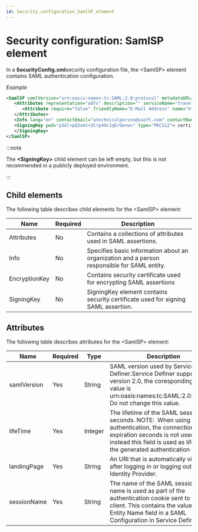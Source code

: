 ```yaml
---
id: Security_configuration_SamlSP_element
---
```


# Security configuration: SamlSP element

In a **SecurityConfig.xml**security configuration file, the \<SamlSP> element contains SAML authentication configuration.

*Example*

```xml
<SamlSP samlVersion="urn:oasis:names:tc:SAML:2.0:protocol" metadataURL="https://adfs.usoft.com/federationmetadata/2007-06/federationmetadata.xml" sessionName="pet_saml" spFriendlyName="PET91_saml" lifeTime="1800" landingPage="" nameQualifier="">
   <Attributes representation="adfs" description="" serviceName="travel_saml" nameIDFormats="EMAIL ">
      <Attribute require="false" friendlyName="E-Mail Address" name="http://schemas.xmlsoap.org/ws/2005/05/identity/claims/emailaddress" />
   </Attributes>
   <Info lang="en" contactEmail="atechnicalperson@usoft.com" contactName="Technical Person" contactType="technical" organisationURL="www.usoft.com" displayName="Usoft" organisationName="USoft" />
   <SigningKey pwd="p3Gl+pQ3omt+3Crp49c1qErOw+w=" type="PKCS12"> certificate value here
   </SigningKey>
</SamlSP>
```


:::note

The **\<SigningKey>** child element can be left empty, but this is not recommended in a publicly deployed environment.

:::

## Child elements

The following table describes child elements for the \<SamlSP> element:

|**Name**|**Required**|**Description**|
|--------|--------|--------|
|Attributes|No      |Contains a collections of attributes used in SAML assertions.|
|Info    |No      |Specifies basic information about an organization and a person responsible for SAML entity.|
|EncryptionKey|No      |Contains security certificate used for encrypting SAML assertions|
|SigningKey|No      |SigningKey element contains security certificate used for signing SAML assertion.|



## Attributes

The following table describes attributes for the \<SamlSP> element:

|**Name**|**Required**|**Type**|**Description**|
|--------|--------|--------|--------|
|samlVersion|Yes     |String  |SAML version used by Service Definer.Service Definer supports only version 2.0, the coresponding URI value is urn:oasis:names:tc:SAML:2.0:protocol. Do not change this value.|
|lifeTime|Yes     |Integer |The lifetime of the SAML session in seconds. NOTE:  When using SAML authentication, the connection session expiration seconds is not used, instead this field is used as lifetime for the generated authentication cookie.|
|landingPage|Yes     |String  |An URI that is automatically visited after logging in or logging out from the Identity Provider.|
|sessionName|Yes     |String  |The name of the SAML session. This name is used as part of the authentication cookie sent to the client. This contains the value from the Entity Name field in a SAML Configuration in Service Definer.|